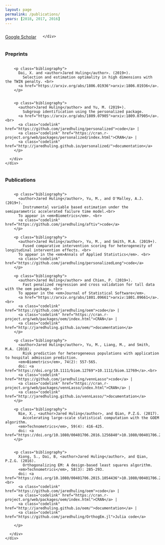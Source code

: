```yaml
---
layout: page
permalink: /publications/
years: [2018, 2017, 2016]
---
```


<div class="pt-3">
  <div class="container-fluid">
    <div class="row">
      <div class="twelve columns">
        <p align="left" class = "buttonleft">
          <a href="https://scholar.google.com/citations?user=2-MWWU4AAAAJ&hl=en" class="button">Google Scholar</a>
        </p>

    </div>
</div></div></div>


<h3 class="year">Preprints</h3>


<div class="pt-3">
  <div class="container-fluid">
    <div class="row">
      <div class="twelve columns">
      
        <p class="bibliography">
          Dai, X. and <author>Jared Huling</author>. (2019+).
            Selection and estimation optimality in high dimensions with the TWIN penalty. <br>
          <a href="https://arxiv.org/abs/1806.01936">arxiv:1806.01936</a>.
        </p>
        
        
        <p class="bibliography">
          <author>Jared Huling</author> and Yu, M. (2019+).
            Subgroup identification using the personalized package. 
          <a href="https://arxiv.org/abs/1809.07905">arxiv:1809.07905</a>.<br>
          <a class="codelink" href="https://github.com/jaredhuling/personalized">code</a> |
          <a class="codelink" href="https://cran.r-project.org/web/packages/personalized/index.html">CRAN</a> |
          <a class="codelink" href="http://jaredhuling.github.io/personalized/">documentation</a>
        </p>
        
      </div>
    </div>
  </div>
</div>



<h3 class="year">Publications</h3>

<div class="pt-3">
  <div class="container-fluid">
    <div class="row">
      <div class="twelve columns">
      
        <p class="bibliography">
          <author>Jared Huling</author>, Yu, M., and O'Malley, A.J. (2019+).
            Instrumental variable based estimation under the semiparametric accelerated failure time model.<br>
          To appear in <em>Biometrics</em>. <br>
          <a class="codelink" href="https://github.com/jaredhuling/aftiv">code</a>
        </p>
        
        <p class="bibliography">
          <author>Jared Huling</author>, Yu, M., and Smith, M.A. (2019+).
            Fused comparative intervention scoring for heterogeneity of longitudinal intervention effects. <br>
          To appear in the <em>Annals of Applied Statistics</em>. <br>
          <a class="codelink" href="https://github.com/jaredhuling/personalizedLong">code</a>
        </p>
      
        <p class="bibliography">
          <author>Jared Huling</author> and Chien, P. (2019+).
            Fast penalized regression and cross validation for tall data with the oem package. <br>
          To appear in the <em>Journal of Statistical Software</em>. 
          <a href="https://arxiv.org/abs/1801.09661">arxiv:1801.09661</a>. <br>
          <a class="codelink" href="https://github.com/jaredhuling/oem">code</a> |
          <a class="codelink" href="https://cran.r-project.org/web/packages/oem/index.html">CRAN</a> |
          <a class="codelink" href="http://jaredhuling.github.io/oem/">documentation</a>
        </p>
      
        <p class="bibliography">
          <author>Jared Huling</author>, Yu, M., Liang, M., and Smith, M.A. (2018).
            Risk prediction for heterogeneous populations with application to hospital admission prediction.
          <em>Biometrics</em>, 74(2): 557-565. 
          doi: <a href="https://doi.org/10.1111/biom.12769">10.1111/biom.12769</a>.<br>
          <a class="codelink" href="https://github.com/jaredhuling/vennLasso">code</a> |
          <a class="codelink" href="https://cran.r-project.org/web/packages/vennLasso/index.html">CRAN</a> |
          <a class="codelink" href="http://jaredhuling.github.io/vennLasso/">documentation</a>
        </p>
      
        <p class="bibliography">
          Nie, X., <author>Jared Huling</author>, and Qian, P.Z.G. (2017).
            Accelerating large-scale statistical computation with the GOEM algorithm.
          <em>Technometrics</em>, 59(4): 416-425. 
          doi: <a href="https://doi.org/10.1080/00401706.2016.1256840">10.1080/00401706.2016.1256840</a>.
        </p>
        
        
        <p class="bibliography">
          Xiong, S., Dai, B, <author>Jared Huling</author>, and Qian, P.Z.G. (2016).
            Orthogonalizing EM: A design-based least squares algorithm.
          <em>Technometrics</em>, 58(3): 285-293. 
          doi: <a href="https://doi.org/10.1080/00401706.2015.1054436">10.1080/00401706.2015.1054436</a>.<br>
          <a class="codelink" href="https://github.com/jaredhuling/oem">code</a> |
          <a class="codelink" href="https://cran.r-project.org/web/packages/oem/index.html">CRAN</a> |
          <a class="codelink" href="http://jaredhuling.github.io/oem/">documentation</a> |
          <a class="codelink" href="https://github.com/jaredhuling/OrthogEm.jl">Julia code</a>
        
        </p>
        
      </div>
    </div>
  </div>
</div>
